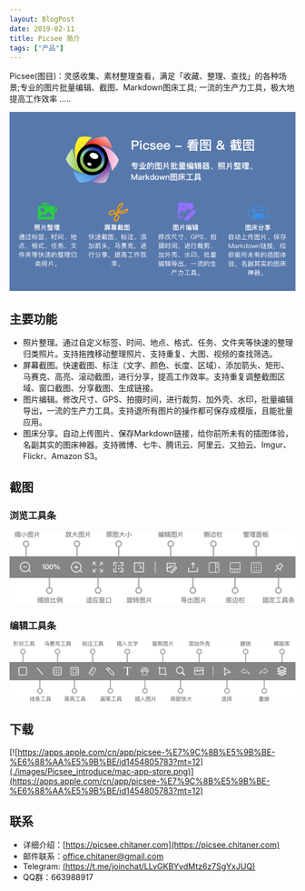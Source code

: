 ```yaml
---
layout: BlogPost
date: 2019-02-11
title: Picsee 简介
tags: ["产品"]
---
```


Picsee(图目)：灵感收集、素材整理查看，满足「收藏、整理、查找」的各种场景;专业的图片批量编辑、截图、Markdown图床工具; 一流的生产力工具，极大地提高工作效率 .....
<!-- more -->

![home.png](./images/Picsee_introduce/home.png)

## 主要功能
- 照片整理。通过自定义标签、时间、地点、格式、任务、文件夹等快速的整理归类照片。支持拖拽移动整理照片、支持重复、大图、视频的查找筛选。
- 屏幕截图。快速截图、标注（文字、颜色、长度、区域）、添加箭头、矩形、马赛克、高亮、滚动截图，进行分享，提高工作效率。支持重复调整截图区域、窗口截图、分享截图、生成链接。
- 图片编辑。修改尺寸、GPS、拍摄时间，进行裁剪、加外壳、水印，批量编辑导出，一流的生产力工具。支持退所有图片的操作都可保存成模版，且能批量应用。
- 图床分享。自动上传图片、保存Markdown链接，给你前所未有的插图体验，名副其实的图床神器。支持微博、七牛、腾讯云、阿里云、又拍云、Imgur、Flickr、Amazon S3。

## 截图 
### 浏览工具条

![home.png](./images/Picsee_introduce/view_bar.png)

### 编辑工具条

![home.png](./images/Picsee_introduce/edit_bar.png)

## 下载

[![https://apps.apple.com/cn/app/picsee-%E7%9C%8B%E5%9B%BE-%E6%88%AA%E5%9B%BE/id1454805783?mt=12](./images/Picsee_introduce/mac-app-store.png)](https://apps.apple.com/cn/app/picsee-%E7%9C%8B%E5%9B%BE-%E6%88%AA%E5%9B%BE/id1454805783?mt=12)

## 联系
- 详细介绍：[https://picsee.chitaner.com](https://picsee.chitaner.com)
- 邮件联系：[office.chitaner@gmail.com](mailto:office.chitaner@gmail.com)
- Telegram: [(https://t.me/joinchat/LLvGKBYvdMtz6z7SgYxJUQ)](https://t.me/joinchat/LLvGKBYvdMtz6z7SgYxJUQ)
- QQ群：663988917